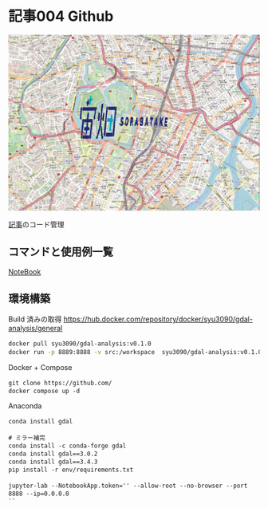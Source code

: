 # 記事004 Github

![img](title.png)

[記事]()のコード管理

## コマンドと使用例一覧
[NoteBook](./src/sample.ipynb)

## 環境構築

Build 済みの取得
https://hub.docker.com/repository/docker/syu3090/gdal-analysis/general
```bash
docker pull syu3090/gdal-analysis:v0.1.0
docker run -p 8889:8888 -v src:/workspace  syu3090/gdal-analysis:v0.1.0
````

Docker + Compose 
```shell
git clone https://github.com/
docker compose up -d
```
Anaconda
```shell
conda install gdal

# ミラー補完
conda install -c conda-forge gdal
conda install gdal==3.0.2
conda install gdal==3.4.3
pip install -r env/requirements.txt

jupyter-lab --NotebookApp.token='' --allow-root --no-browser --port 8888 --ip=0.0.0.0
``
